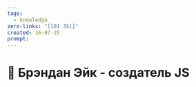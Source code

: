 ```yaml
---
tags:
  - knowledge
zero-links: "[[01 JS]]"
created: 16-07-25
prompt:
---
```

# 📑 Брэндан Эйк - создатель JS

